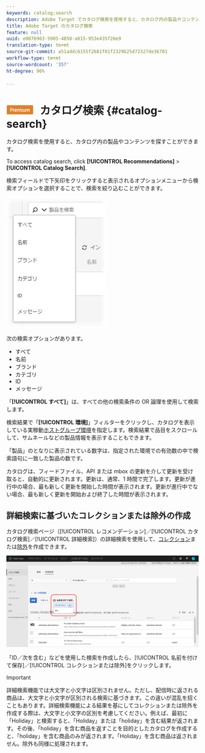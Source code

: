 ```yaml
---
keywords: catalog;search
description: Adobe Target でカタログ検索を使用すると、カタログ内の製品やコンテンツを探すことができます。
title: Adobe Target のカタログ検索
feature: null
uuid: e0876963-5905-4850-a615-953e435f26e9
translation-type: tm+mt
source-git-commit: a51addc6155f2681f01f2329b25d72327de36701
workflow-type: tm+mt
source-wordcount: '357'
ht-degree: 96%

---
```



# ![PREMIUM](/help/assets/premium.png) カタログ検索 {#catalog-search}

カタログ検索を使用すると、カタログ内の製品やコンテンツを探すことができます。

To access catalog search, click **[!UICONTROL Recommendations]** > **[!UICONTROL Catalog Search]**.

検索フィールドで下矢印をクリックすると表示されるオプションメニューから検索オプションを選択することで、検索を絞り込むことができます。

![](assets/searchproductsmenu.png)

次の検索オプションがあります。

* すべて
* 名前
* ブランド
* カテゴリ
* ID
* メッセージ

「**[!UICONTROL すべて]**」は、すべての他の検索条件の OR 論理を使用して検索します。

検索結果で「**[!UICONTROL 環境]**」フィルターをクリックし、カタログを表示している実稼動[ホストグループ環境](/help/administrating-target/hosts.md)を指定します。検索結果で品目をスクロールして、サムネールなどの製品情報を表示することもできます。

「製品」のとなりに表示されている数字は、指定された環境での有効数の中で検索語句に一致した製品の数です。

カタログは、フィードファイル、API または mbox の更新を介して更新を受け取ると、自動的に更新されます。更新は、通常、1 時間で完了します。更新が進行中の場合、最も新しく更新を開始した時間が表示されます。更新が進行中でない場合、最も新しく更新を開始および終了した時間が表示されます。

## 詳細検索に基づいたコレクションまたは除外の作成

カタログ検索ページ（[!UICONTROL レコメンデーション]／[!UICONTROL カタログ検索]／[!UICONTROL 詳細検索]）の詳細検索を使用して、[コレクション](/help/c-recommendations/c-products/collections.md)または[除外](/help/c-recommendations/c-products/exclusions.md)を作成できます。

![名前を付けて保存ダイアログ](/help/c-recommendations/c-products/assets/save-as-dialog.png)

「ID／次を含む」などを使用した検索を作成したら、[!UICONTROL 名前を付けて保存]／[!UICONTROL コレクションまたは除外]をクリックします。

>[!IMPORTANT]
>
>詳細検索機能では大文字と小文字は区別されません。ただし、配信時に返される商品は、大文字と小文字が区別される検索に基づきます。この違いが混乱を招くこともあります。詳細検索機能による結果を基にしてコレクションまたは除外を作成する際は、大文字と小文字の区別を考慮してください。例えば、最初に「Holiday」と検索すると、「Holiday」または「holiday」を含む結果が返されます。その後、「holiday」を含む商品を返すことを目的としたカタログを作成すると、「holiday」を含む商品のみが返されます。「Holiday」を含む商品は返されません。除外も同様に処理されます。
